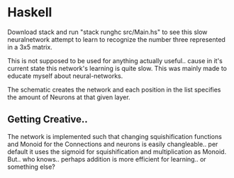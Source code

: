# Haskell

Download stack and run "stack runghc src/Main.hs" to see this slow neuralnetwork attempt
to learn to recognize the number three represented in a 3x5 matrix. 

This is not supposed to be used for anything actually useful.. cause in it's current state
this network's learning is quite slow. This was mainly made to educate myself about neural-networks.

The schematic creates the network and each position in the list specifies the amount of Neurons at that given layer.

## Getting Creative..

The network is implemented such that changing squishification functions and Monoid for the Connections and neurons 
is easily changleable.. per default it uses the sigmoid for squishification and multiplication as Monoid. But..
who knows.. perhaps addition is more efficient for learning.. or something else?

# 
